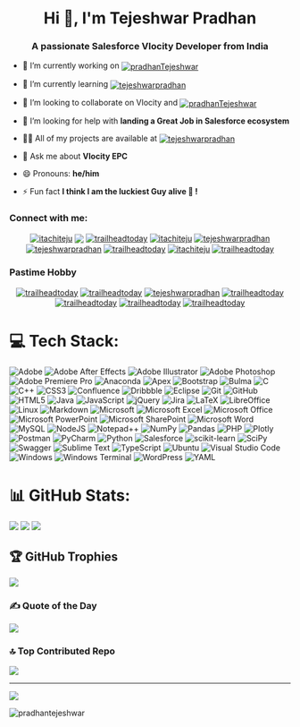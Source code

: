 <h1 align="center">Hi 👋, I'm Tejeshwar Pradhan</h1>
<h3 align="center">A passionate Salesforce Vlocity Developer from India</h3>

- 🔭 I’m currently working on <a href="https://github.com/pradhanTejeshwar/practiseSalesforceAdmin" target="blank"><img align="center" src="https://img.shields.io/badge/github-%23121011.svg?style=for-the-badge&logo=github&logoColor=white" alt="pradhanTejeshwar"/></a>

- 🌱 I’m currently learning <a href="https://linktr.ee/tejeshwarpradhan" target="blank"><img align="center" src="https://img.shields.io/badge/Apex-blue?style=for-the-badge&logo=salesforce&logoColor=white" alt="tejeshwarpradhan"/></a>

- 👯 I’m looking to collaborate on Vlocity and 
<a href="https://github.com/pradhanTejeshwar" target="blank"><img align="center" src="https://img.shields.io/badge/Salesforce-blue?style=for-the-badge&logo=salesforce&logoColor=white" alt="pradhanTejeshwar"/></a>

- 🤝 I’m looking for help with **landing a Great Job in Salesforce ecosystem**

- 👨‍💻 All of my projects are available at 
<a href="https://linktr.ee/tejeshwarpradhan" target="blank"><img align="center" src="https://img.shields.io/badge/linktree-1de9b6?style=for-the-badge&logo=linktree&logoColor=white" alt="tejeshwarpradhan"/></a>


- 💬 Ask me about **Vlocity EPC**

- 😄 Pronouns: **he/him**

- ⚡ Fun fact **I think I am the luckiest Guy alive 💯 !**

<h3 align="left">Connect with me:</h3>
<p align="center">
<a href="https://dribbble.com/itachiteju" target="blank"><img align="center" src="https://img.shields.io/badge/Dribbble-EA4C89?style=for-the-badge&logo=dribbble&logoColor=white" alt="itachiteju"/></a>
<a href="https://dribbble.com/itachiteju" target="blank"><img align="center" src="https://img.shields.io/badge/Freelancer-29B2FE?style=for-the-badge&logo=Freelancer&logoColor=white"/></a>
<a href="https://www.youtube.com/@TrailheadToday" target="blank"><img align="center" src="https://img.shields.io/badge/Gmail-D14836?style=for-the-badge&logo=gmail&logoColor=white" alt="trailheadtoday"/></a>
<a href="https://dribbble.com/itachiteju" target="blank"><img align="center" src="https://img.shields.io/badge/indeed-003A9B?style=for-the-badge&logo=indeed&logoColor=white" alt="itachiteju"/></a>
<a href="https://linkedin.com/in/tejeshwarpradhan" target="blank"><img align="center" src="https://img.shields.io/badge/linkedin-%230077B5.svg?style=for-the-badge&logo=linkedin&logoColor=white" alt="tejeshwarpradhan"/></a>
<a href="https://linktr.ee/tejeshwarpradhan" target="blank"><img align="center" src="https://img.shields.io/badge/linktree-1de9b6?style=for-the-badge&logo=linktree&logoColor=white" alt="tejeshwarpradhan"/></a>
<a href="https://www.youtube.com/@TrailheadToday" target="blank"><img align="center" src="https://img.shields.io/badge/Telegram-2CA5E0?style=for-the-badge&logo=telegram&logoColor=white" alt="trailheadtoday"/></a>
<a href="https://dribbble.com/itachiteju" target="blank"><img align="center" src="https://img.shields.io/badge/UpWork-6FDA44?style=for-the-badge&logo=Upwork&logoColor=white" alt="itachiteju"/></a>
<a href="https://www.youtube.com/@TrailheadToday" target="blank"><img align="center" src="https://img.shields.io/badge/YouTube-%23FF0000.svg?style=for-the-badge&logo=YouTube&logoColor=white" alt="trailheadtoday"/></a>
</p>

<h3>Pastime Hobby</h3>
<p align="center">
<a href="https://www.youtube.com/@TrailheadToday" target="blank"><img align="center" src="https://img.shields.io/badge/Discord-%235865F2.svg?style=for-the-badge&logo=discord&logoColor=white" alt="trailheadtoday"/></a>
<a href="https://www.youtube.com/@TrailheadToday" target="blank"><img align="center" src="https://img.shields.io/badge/kick-53FC18?style=for-the-badge&logo=kick&logoColor=white" alt="trailheadtoday"/></a>
<a href="https://linktr.ee/tejeshwarpradhan" target="blank"><img align="center" src="https://img.shields.io/badge/linktree-1de9b6?style=for-the-badge&logo=linktree&logoColor=white" alt="tejeshwarpradhan"/></a>
<a href="https://www.youtube.com/@TrailheadToday" target="blank"><img align="center" src="https://img.shields.io/badge/Pinterest-%23E60023.svg?style=for-the-badge&logo=Pinterest&logoColor=white" alt="trailheadtoday"/></a>
<a href="https://www.youtube.com/@TrailheadToday" target="blank"><img align="center" src="https://img.shields.io/badge/Twitch-%239146FF.svg?style=for-the-badge&logo=Twitch&logoColor=white" alt="trailheadtoday"/></a>
<a href="https://www.youtube.com/@TrailheadToday" target="blank"><img align="center" src="https://img.shields.io/badge/WhatsApp-25D366?style=for-the-badge&logo=whatsapp&logoColor=white" alt="trailheadtoday"/></a>
<a href="https://www.youtube.com/@TrailheadToday" target="blank"><img align="center" src="https://img.shields.io/badge/YouTube-%23FF0000.svg?style=for-the-badge&logo=YouTube&logoColor=white" alt="trailheadtoday"/></a>
</p>


# 💻 Tech Stack:

![Adobe](https://img.shields.io/badge/adobe-%23FF0000.svg?style=for-the-badge&logo=adobe&logoColor=white) ![Adobe After Effects](https://img.shields.io/badge/Adobe%20After%20Effects-9999FF.svg?style=for-the-badge&logo=Adobe%20After%20Effects&logoColor=white) ![Adobe Illustrator](https://img.shields.io/badge/adobe%20illustrator-%23FF9A00.svg?style=for-the-badge&logo=adobe%20illustrator&logoColor=white) ![Adobe Photoshop](https://img.shields.io/badge/adobe%20photoshop-%2331A8FF.svg?style=for-the-badge&logo=adobe%20photoshop&logoColor=white) ![Adobe Premiere Pro](https://img.shields.io/badge/Adobe%20Premiere%20Pro-9999FF.svg?style=for-the-badge&logo=Adobe%20Premiere%20Pro&logoColor=white) ![Anaconda](https://img.shields.io/badge/Anaconda-%2344A833.svg?style=for-the-badge&logo=anaconda&logoColor=white) ![Apex](https://img.shields.io/badge/Apex-blue?style=for-the-badge&logo=salesforce&logoColor=white) ![Bootstrap](https://img.shields.io/badge/bootstrap-%238511FA.svg?style=for-the-badge&logo=bootstrap&logoColor=white) ![Bulma](https://img.shields.io/badge/bulma-00D0B1?style=for-the-badge&logo=bulma&logoColor=white) ![C](https://img.shields.io/badge/c-%2300599C.svg?style=for-the-badge&logo=c&logoColor=white) ![C++](https://img.shields.io/badge/c++-%2300599C.svg?style=for-the-badge&logo=c%2B%2B&logoColor=white) ![CSS3](https://img.shields.io/badge/css3-%231572B6.svg?style=for-the-badge&logo=css3&logoColor=white) ![Confluence](https://img.shields.io/badge/confluence-%23172BF4.svg?style=for-the-badge&logo=confluence&logoColor=white) ![Dribbble](https://img.shields.io/badge/Dribbble-EA4C89?style=for-the-badge&logo=dribbble&logoColor=white) ![Eclipse](https://img.shields.io/badge/Eclipse-FE7A16.svg?style=for-the-badge&logo=Eclipse&logoColor=white) ![Git](https://img.shields.io/badge/git-%23F05033.svg?style=for-the-badge&logo=git&logoColor=white) ![GitHub](https://img.shields.io/badge/github-%23121011.svg?style=for-the-badge&logo=github&logoColor=white) ![HTML5](https://img.shields.io/badge/html5-%23E34F26.svg?style=for-the-badge&logo=html5&logoColor=white) ![Java](https://img.shields.io/badge/java-%23ED8B00.svg?style=for-the-badge&logo=openjdk&logoColor=white) ![JavaScript](https://img.shields.io/badge/javascript-%23323330.svg?style=for-the-badge&logo=javascript&logoColor=%23F7DF1E) ![jQuery](https://img.shields.io/badge/jquery-%230769AD.svg?style=for-the-badge&logo=jquery&logoColor=white) ![Jira](https://img.shields.io/badge/jira-%230A0FFF.svg?style=for-the-badge&logo=jira&logoColor=white) ![LaTeX](https://img.shields.io/badge/latex-%23008080.svg?style=for-the-badge&logo=latex&logoColor=white) ![LibreOffice](https://img.shields.io/badge/LibreOffice-%2318A303?style=for-the-badge&logo=LibreOffice&logoColor=white) ![Linux](https://img.shields.io/badge/Linux-FCC624?style=for-the-badge&logo=linux&logoColor=black) ![Markdown](https://img.shields.io/badge/markdown-%23000000.svg?style=for-the-badge&logo=markdown&logoColor=white) ![Microsoft](https://img.shields.io/badge/Microsoft-0078D4?style=for-the-badge&logo=microsoft&logoColor=white) ![Microsoft Excel](https://img.shields.io/badge/Microsoft_Excel-217346?style=for-the-badge&logo=microsoft-excel&logoColor=white) ![Microsoft Office](https://img.shields.io/badge/Microsoft_Office-D83B01?style=for-the-badge&logo=microsoft-office&logoColor=white) ![Microsoft PowerPoint](https://img.shields.io/badge/Microsoft_PowerPoint-B7472A?style=for-the-badge&logo=microsoft-powerpoint&logoColor=white) ![Microsoft SharePoint ](https://img.shields.io/badge/Microsoft_SharePoint-0078D4?style=for-the-badge&logo=microsoft-sharepoint&logoColor=white) ![Microsoft Word](https://img.shields.io/badge/Microsoft_Word-2B579A?style=for-the-badge&logo=microsoft-word&logoColor=white) ![MySQL](https://img.shields.io/badge/mysql-4479A1.svg?style=for-the-badge&logo=mysql&logoColor=white) ![NodeJS](https://img.shields.io/badge/node.js-6DA55F?style=for-the-badge&logo=node.js&logoColor=white) ![Notepad++](https://img.shields.io/badge/Notepad++-90E59A.svg?style=for-the-badge&logo=notepad%2b%2b&logoColor=black) ![NumPy](https://img.shields.io/badge/numpy-%23013243.svg?style=for-the-badge&logo=numpy&logoColor=white) ![Pandas](https://img.shields.io/badge/pandas-%23150458.svg?style=for-the-badge&logo=pandas&logoColor=white) ![PHP](https://img.shields.io/badge/php-%23777BB4.svg?style=for-the-badge&logo=php&logoColor=white) ![Plotly](https://img.shields.io/badge/Plotly-%233F4F75.svg?style=for-the-badge&logo=plotly&logoColor=white) ![Postman](https://img.shields.io/badge/Postman-FF6C37?style=for-the-badge&logo=postman&logoColor=white) ![PyCharm](https://img.shields.io/badge/pycharm-143?style=for-the-badge&logo=pycharm&logoColor=black&color=black&labelColor=green) ![Python](https://img.shields.io/badge/python-3670A0?style=for-the-badge&logo=python&logoColor=ffdd54) ![Salesforce](https://img.shields.io/badge/Salesforce-blue?style=for-the-badge&logo=salesforce&logoColor=white) ![scikit-learn](https://img.shields.io/badge/scikit--learn-%23F7931E.svg?style=for-the-badge&logo=scikit-learn&logoColor=white) ![SciPy](https://img.shields.io/badge/SciPy-%230C55A5.svg?style=for-the-badge&logo=scipy&logoColor=%white) ![Swagger](https://img.shields.io/badge/-Swagger-%23Clojure?style=for-the-badge&logo=swagger&logoColor=white) ![Sublime Text](https://img.shields.io/badge/sublime_text-%23575757.svg?style=for-the-badge&logo=sublime-text&logoColor=important) ![TypeScript](https://img.shields.io/badge/typescript-%23007ACC.svg?style=for-the-badge&logo=typescript&logoColor=white) ![Ubuntu](https://img.shields.io/badge/Ubuntu-E95420?style=for-the-badge&logo=ubuntu&logoColor=white) ![Visual Studio Code](https://img.shields.io/badge/Visual%20Studio%20Code-0078d7.svg?style=for-the-badge&logo=visual-studio-code&logoColor=white) ![Windows](https://img.shields.io/badge/Windows-0078D6?style=for-the-badge&logo=windows&logoColor=white) ![Windows Terminal](https://img.shields.io/badge/Windows%20Terminal-%234D4D4D.svg?style=for-the-badge&logo=windows-terminal&logoColor=white) ![WordPress](https://img.shields.io/badge/WordPress-%23117AC9.svg?style=for-the-badge&logo=WordPress&logoColor=white) ![YAML](https://img.shields.io/badge/yaml-%23ffffff.svg?style=for-the-badge&logo=yaml&logoColor=151515)
 

# 📊 GitHub Stats:
![](https://github-readme-stats.vercel.app/api?username=pradhanTejeshwar&theme=github_dark&hide_border=false&include_all_commits=true&count_private=true)
[![](https://git-hub-streak-stats.vercel.app?user=pradhanTejeshwar&theme=github-dark-blue&date_format=j%20M%5B%20Y%5D&card_width=450)](https://git.io/streak-stats)
![](https://github-readme-stats.vercel.app/api/top-langs/?username=pradhanTejeshwar&theme=github_dark&hide_border=false&include_all_commits=true&count_private=true&layout=pie&card_width=450&langs_count=20&custom_title=Languages&exclude_repo=Data-Science)


## 🏆 GitHub Trophies
![](https://github-profile-trophy.vercel.app/?username=pradhanTejeshwar&theme=github_dark&no-frame=false&no-bg=true&margin-w=3)

### ✍️ Quote of the Day
![](https://quotes-github-readme.vercel.app/api?type=horizontal&theme=radical)

### 🔝 Top Contributed Repo
![](https://github-contributor-stats.vercel.app/api?username=pradhanTejeshwar&limit=5&theme=github_dark&combine_all_yearly_contributions=true)

---
[![](https://visitcount.itsvg.in/api?id=pradhanTejeshwar&icon=10&color=1)](https://visitcount.itsvg.in)

<p align="left"> <img src="https://komarev.com/ghpvc/?username=pradhantejeshwar&label=Profile%20views&color=0e75b6&style=flat" alt="pradhantejeshwar" /> </p>

<!--
**pradhanTejeshwar/pradhanTejeshwar** is a ✨ _special_ ✨ repository because its `README.md` (this file) appears on your GitHub profile.
-->
